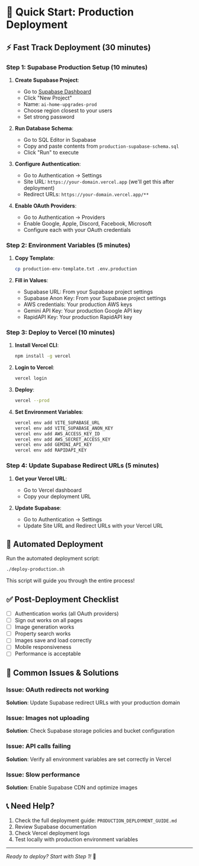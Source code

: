 # 🚀 Quick Start: Production Deployment

## ⚡ **Fast Track Deployment (30 minutes)**

### **Step 1: Supabase Production Setup (10 minutes)**

1. **Create Supabase Project**:
   - Go to [Supabase Dashboard](https://supabase.com/dashboard)
   - Click "New Project"
   - Name: `ai-home-upgrades-prod`
   - Choose region closest to your users
   - Set strong password

2. **Run Database Schema**:
   - Go to SQL Editor in Supabase
   - Copy and paste contents from `production-supabase-schema.sql`
   - Click "Run" to execute

3. **Configure Authentication**:
   - Go to Authentication → Settings
   - Site URL: `https://your-domain.vercel.app` (we'll get this after deployment)
   - Redirect URLs: `https://your-domain.vercel.app/**`

4. **Enable OAuth Providers**:
   - Go to Authentication → Providers
   - Enable Google, Apple, Discord, Facebook, Microsoft
   - Configure each with your OAuth credentials

### **Step 2: Environment Variables (5 minutes)**

1. **Copy Template**:
   ```bash
   cp production-env-template.txt .env.production
   ```

2. **Fill in Values**:
   - Supabase URL: From your Supabase project settings
   - Supabase Anon Key: From your Supabase project settings
   - AWS credentials: Your production AWS keys
   - Gemini API Key: Your production Google API key
   - RapidAPI Key: Your production RapidAPI key

### **Step 3: Deploy to Vercel (10 minutes)**

1. **Install Vercel CLI**:
   ```bash
   npm install -g vercel
   ```

2. **Login to Vercel**:
   ```bash
   vercel login
   ```

3. **Deploy**:
   ```bash
   vercel --prod
   ```

4. **Set Environment Variables**:
   ```bash
   vercel env add VITE_SUPABASE_URL
   vercel env add VITE_SUPABASE_ANON_KEY
   vercel env add AWS_ACCESS_KEY_ID
   vercel env add AWS_SECRET_ACCESS_KEY
   vercel env add GEMINI_API_KEY
   vercel env add RAPIDAPI_KEY
   ```

### **Step 4: Update Supabase Redirect URLs (5 minutes)**

1. **Get your Vercel URL**:
   - Go to Vercel dashboard
   - Copy your deployment URL

2. **Update Supabase**:
   - Go to Authentication → Settings
   - Update Site URL and Redirect URLs with your Vercel URL

## 🎯 **Automated Deployment**

Run the automated deployment script:

```bash
./deploy-production.sh
```

This script will guide you through the entire process!

## ✅ **Post-Deployment Checklist**

- [ ] Authentication works (all OAuth providers)
- [ ] Sign out works on all pages
- [ ] Image generation works
- [ ] Property search works
- [ ] Images save and load correctly
- [ ] Mobile responsiveness
- [ ] Performance is acceptable

## 🚨 **Common Issues & Solutions**

### **Issue: OAuth redirects not working**
**Solution**: Update Supabase redirect URLs with your production domain

### **Issue: Images not uploading**
**Solution**: Check Supabase storage policies and bucket configuration

### **Issue: API calls failing**
**Solution**: Verify all environment variables are set correctly in Vercel

### **Issue: Slow performance**
**Solution**: Enable Supabase CDN and optimize images

## 📞 **Need Help?**

1. Check the full deployment guide: `PRODUCTION_DEPLOYMENT_GUIDE.md`
2. Review Supabase documentation
3. Check Vercel deployment logs
4. Test locally with production environment variables

---

*Ready to deploy? Start with Step 1!* 🚀
